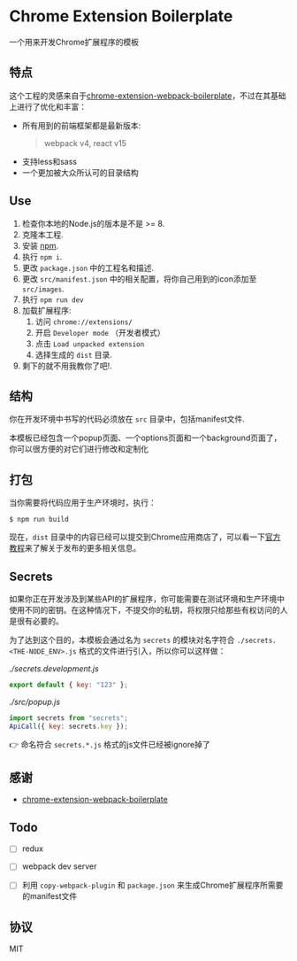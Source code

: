 # Chrome Extension Boilerplate

一个用来开发Chrome扩展程序的模板

## 特点
这个工程的灵感来自于[chrome-extension-webpack-boilerplate](https://github.com/samuelsimoes/chrome-extension-webpack-boilerplate)，不过在其基础上进行了优化和丰富：

* 所有用到的前端框架都是最新版本:
    > webpack v4, react v15
* 支持less和sass
* 一个更加被大众所认可的目录结构

## Use

1. 检查你本地的Node.js的版本是不是 >= 8.
2. 克隆本工程.
3. 安装 [npm](https://www.npmjs.com/get-npm).
4. 执行 `npm i`.
5. 更改 `package.json` 中的工程名和描述.
6. 更改 `src/manifest.json` 中的相关配置，将你自己用到的icon添加至 `src/images`.
7. 执行 `npm run dev`
8. 加载扩展程序:
    1. 访问 `chrome://extensions/`
    2. 开启 `Developer mode` （开发者模式）
    3. 点击 `Load unpacked extension`
    4. 选择生成的 `dist` 目录.
8. 剩下的就不用我教你了吧!.

## 结构
你在开发环境中书写的代码必须放在 `src` 目录中，包括manifest文件.

本模板已经包含一个popup页面、一个options页面和一个background页面了，你可以很方便的对它们进行修改和定制化

## 打包

当你需要将代码应用于生产环境时，执行：

```
$ npm run build
```

现在，`dist` 目录中的内容已经可以提交到Chrome应用商店了，可以看一下[官方教程](https://developer.chrome.com/webstore/publish)来了解关于发布的更多相关信息。


## Secrets

如果你正在开发涉及到某些API的扩展程序，你可能需要在测试环境和生产环境中使用不同的密钥。在这种情况下，不提交你的私钥，将权限只给那些有权访问的人是很有必要的。

为了达到这个目的，本模板会通过名为 `secrets` 的模块对名字符合 `./secrets.<THE-NODE_ENV>.js` 格式的文件进行引入，所以你可以这样做：

_./secrets.development.js_

```js
export default { key: "123" };
```

_./src/popup.js_

```js
import secrets from "secrets";
ApiCall({ key: secrets.key });
```

:point_right: 命名符合 `secrets.*.js` 格式的js文件已经被ignore掉了

## 感谢

* [chrome-extension-webpack-boilerplate](https://github.com/samuelsimoes/chrome-extension-webpack-boilerplate)

## Todo

- [ ] redux
- [ ] webpack dev server
- [ ] 利用 `copy-webpack-plugin` 和 `package.json` 来生成Chrome扩展程序所需要的manifest文件


## 协议

MIT